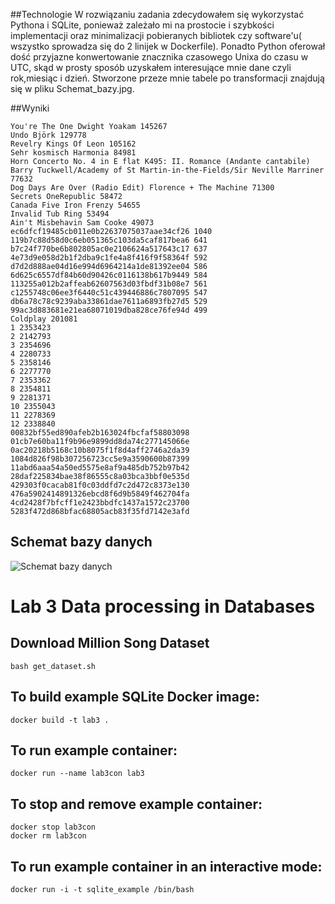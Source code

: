 ##Technologie
W rozwiązaniu zadania zdecydowałem się wykorzystać Pythona i SQLite, ponieważ zależało mi na prostocie i szybkości implementacji 
oraz minimalizacji pobieranych bibliotek czy software'u( wszystko sprowadza się do 2 linijek w Dockerfile).
Ponadto Python oferował dość przyjazne konwertowanie znacznika czasowego Unixa do czasu w UTC, skąd w prosty
sposób uzyskałem interesujące mnie dane czyli rok,miesiąc i dzień.
Stworzone przeze mnie tabele po transformacji znajdują się w pliku Schemat_bazy.jpg. 

##Wyniki
```
You're The One Dwight Yoakam 145267
Undo Björk 129778
Revelry Kings Of Leon 105162
Sehr kosmisch Harmonia 84981
Horn Concerto No. 4 in E flat K495: II. Romance (Andante cantabile) Barry Tuckwell/Academy of St Martin-in-the-Fields/Sir Neville Marriner 77632
Dog Days Are Over (Radio Edit) Florence + The Machine 71300
Secrets OneRepublic 58472
Canada Five Iron Frenzy 54655
Invalid Tub Ring 53494
Ain't Misbehavin Sam Cooke 49073
ec6dfcf19485cb011e0b22637075037aae34cf26 1040
119b7c88d58d0c6eb051365c103da5caf817bea6 641
b7c24f770be6b802805ac0e2106624a517643c17 637
4e73d9e058d2b1f2dba9c1fe4a8f416f9f58364f 592
d7d2d888ae04d16e994d6964214a1de81392ee04 586
6d625c6557df84b60d90426c0116138b617b9449 584
113255a012b2affeab62607563d03fbdf31b08e7 561
c1255748c06ee3f6440c51c439446886c7807095 547
db6a78c78c9239aba33861dae7611a6893fb27d5 529
99ac3d883681e21ea68071019dba828ce76fe94d 499
Coldplay 201081
1 2353423
2 2142793
3 2354696
4 2280733
5 2358146
6 2277770
7 2353362
8 2354811
9 2281371
10 2355043
11 2278369
12 2338840
00832bf55ed890afeb2b163024fbcfaf58803098
01cb7e60ba11f9b96e9899dd8da74c277145066e
0ac20218b5168c10b8075f1f8d4aff2746a2da39
1084d826f98b307256723cc5e9a3590600b87399
11abd6aaa54a50ed5575e8af9a485db752b97b42
28daf225834bae38f86555c8a03bca3bbf0e535d
429303f0cacab81f0c03ddfd7c2d472c8373e130
476a5902414891326ebcd8f6d9b5849f462704fa
4cd2428f7bfcff1e2423bbdfc1437a1572c23700
5283f472d868bfac68805acb83f35fd7142e3afd
```
## Schemat bazy danych
![Schemat bazy danych](Schemat.bazy.jpg)


# Lab 3 Data processing in Databases

## Download Million Song Dataset
```
bash get_dataset.sh
```

## To build example SQLite Docker image:

```
docker build -t lab3 .
```

## To run example container:
```
docker run --name lab3con lab3
```

## To stop and remove example container:
```
docker stop lab3con
docker rm lab3con
```

## To run example container in an interactive mode:
```
docker run -i -t sqlite_example /bin/bash
```
